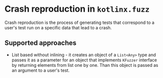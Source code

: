 # Crash reproduction in `kotlinx.fuzz`

Crash reproduction is the process of generating tests that correspond to a user's test run on a specific data that lead to a crash.

## Supported approaches

* List based without inlining - it creates an object of a `List<Any>` type and passes it as a parameter for an object that implements `KFuzzer` interface by returning elements from list one by one. Than this object is passed as an argument to a user's test.